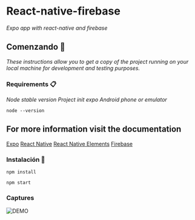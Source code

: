 # React-native-firebase

_Expo app with react-native and firebase_

## Comenzando 🚀

_These instructions allow you to get a copy of the project running on your local machine for development and testing purposes._

### Requirements 📋

_Node stable version_
_Project init expo_
_Android phone or emulator_

```
node --version
```

## For more information visit the documentation

[Expo](https://expo.io/)
[React Native](https://reactnative.dev/)
[React Native Elements](https://reactnativeelements.com/)
[Firebase](https://firebase.google.com/docs?hl=es)

### Instalación 🔧

```
npm install
```

```
npm start
```

### Captures

![DEMO](https://media.giphy.com/media/DYlDCf6WTLtis3Uc0k/giphy.gif)
